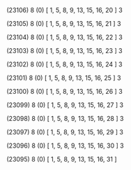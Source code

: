 (23106) 8 (0) [ 1, 5, 8, 9, 13, 15, 16, 20 ] 3 


(23105) 8 (0) [ 1, 5, 8, 9, 13, 15, 16, 21 ] 3 


(23104) 8 (0) [ 1, 5, 8, 9, 13, 15, 16, 22 ] 3 


(23103) 8 (0) [ 1, 5, 8, 9, 13, 15, 16, 23 ] 3 


(23102) 8 (0) [ 1, 5, 8, 9, 13, 15, 16, 24 ] 3 


(23101) 8 (0) [ 1, 5, 8, 9, 13, 15, 16, 25 ] 3 


(23100) 8 (0) [ 1, 5, 8, 9, 13, 15, 16, 26 ] 3 


(23099) 8 (0) [ 1, 5, 8, 9, 13, 15, 16, 27 ] 3 


(23098) 8 (0) [ 1, 5, 8, 9, 13, 15, 16, 28 ] 3 


(23097) 8 (0) [ 1, 5, 8, 9, 13, 15, 16, 29 ] 3 


(23096) 8 (0) [ 1, 5, 8, 9, 13, 15, 16, 30 ] 3 


(23095) 8 (0) [ 1, 5, 8, 9, 13, 15, 16, 31 ]  


